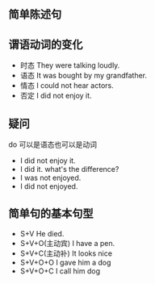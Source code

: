 ## 简单陈述句

## 谓语动词的变化
- 时态
  They were talking loudly.
- 语态
  It was bought by my grandfather.
- 情态
  I could not hear actors.
- 否定
  I did not enjoy it.

## 疑问
do 可以是语态也可以是动词
- I did not enjoy it.
- I did it.
what's the difference?
- I was not enjoyed.
- I did not enjoyed.

## 简单句的基本句型
- S+V 
  He died.
- S+V+O(主动宾)
  I have a pen.
- S+V+C(主动补)
  It looks nice
- S+V+O+O
  I gave him a dog
- S+V+O+C
  I call him dog
